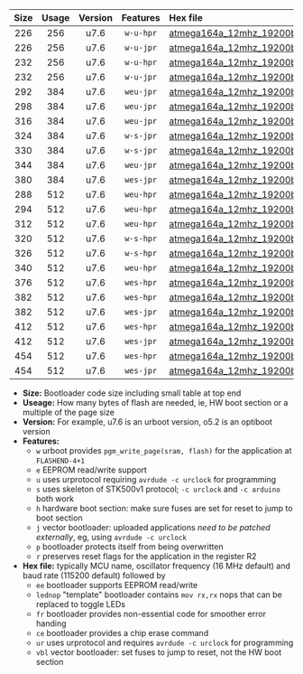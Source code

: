|Size|Usage|Version|Features|Hex file|
|:-:|:-:|:-:|:-:|:--|
|226|256|u7.6|`w-u-hpr`|[atmega164a_12mhz_19200bps_ur.hex](https://raw.githubusercontent.com/stefanrueger/urboot/main/atmega164a_12mhz_19200bps_ur.hex)|
|226|256|u7.6|`w-u-jpr`|[atmega164a_12mhz_19200bps_ur_vbl.hex](https://raw.githubusercontent.com/stefanrueger/urboot/main/atmega164a_12mhz_19200bps_ur_vbl.hex)|
|232|256|u7.6|`w-u-hpr`|[atmega164a_12mhz_19200bps_lednop_ur.hex](https://raw.githubusercontent.com/stefanrueger/urboot/main/atmega164a_12mhz_19200bps_lednop_ur.hex)|
|232|256|u7.6|`w-u-jpr`|[atmega164a_12mhz_19200bps_lednop_ur_vbl.hex](https://raw.githubusercontent.com/stefanrueger/urboot/main/atmega164a_12mhz_19200bps_lednop_ur_vbl.hex)|
|292|384|u7.6|`weu-jpr`|[atmega164a_12mhz_19200bps_ee_ur_vbl.hex](https://raw.githubusercontent.com/stefanrueger/urboot/main/atmega164a_12mhz_19200bps_ee_ur_vbl.hex)|
|298|384|u7.6|`weu-jpr`|[atmega164a_12mhz_19200bps_ee_lednop_ur_vbl.hex](https://raw.githubusercontent.com/stefanrueger/urboot/main/atmega164a_12mhz_19200bps_ee_lednop_ur_vbl.hex)|
|316|384|u7.6|`weu-jpr`|[atmega164a_12mhz_19200bps_ee_lednop_fr_ur_vbl.hex](https://raw.githubusercontent.com/stefanrueger/urboot/main/atmega164a_12mhz_19200bps_ee_lednop_fr_ur_vbl.hex)|
|324|384|u7.6|`w-s-jpr`|[atmega164a_12mhz_19200bps_vbl.hex](https://raw.githubusercontent.com/stefanrueger/urboot/main/atmega164a_12mhz_19200bps_vbl.hex)|
|330|384|u7.6|`w-s-jpr`|[atmega164a_12mhz_19200bps_lednop_vbl.hex](https://raw.githubusercontent.com/stefanrueger/urboot/main/atmega164a_12mhz_19200bps_lednop_vbl.hex)|
|344|384|u7.6|`weu-jpr`|[atmega164a_12mhz_19200bps_ee_lednop_fr_ce_ur_vbl.hex](https://raw.githubusercontent.com/stefanrueger/urboot/main/atmega164a_12mhz_19200bps_ee_lednop_fr_ce_ur_vbl.hex)|
|380|384|u7.6|`wes-jpr`|[atmega164a_12mhz_19200bps_ee_vbl.hex](https://raw.githubusercontent.com/stefanrueger/urboot/main/atmega164a_12mhz_19200bps_ee_vbl.hex)|
|288|512|u7.6|`weu-hpr`|[atmega164a_12mhz_19200bps_ee_ur.hex](https://raw.githubusercontent.com/stefanrueger/urboot/main/atmega164a_12mhz_19200bps_ee_ur.hex)|
|294|512|u7.6|`weu-hpr`|[atmega164a_12mhz_19200bps_ee_lednop_ur.hex](https://raw.githubusercontent.com/stefanrueger/urboot/main/atmega164a_12mhz_19200bps_ee_lednop_ur.hex)|
|312|512|u7.6|`weu-hpr`|[atmega164a_12mhz_19200bps_ee_lednop_fr_ur.hex](https://raw.githubusercontent.com/stefanrueger/urboot/main/atmega164a_12mhz_19200bps_ee_lednop_fr_ur.hex)|
|320|512|u7.6|`w-s-hpr`|[atmega164a_12mhz_19200bps.hex](https://raw.githubusercontent.com/stefanrueger/urboot/main/atmega164a_12mhz_19200bps.hex)|
|326|512|u7.6|`w-s-hpr`|[atmega164a_12mhz_19200bps_lednop.hex](https://raw.githubusercontent.com/stefanrueger/urboot/main/atmega164a_12mhz_19200bps_lednop.hex)|
|340|512|u7.6|`weu-hpr`|[atmega164a_12mhz_19200bps_ee_lednop_fr_ce_ur.hex](https://raw.githubusercontent.com/stefanrueger/urboot/main/atmega164a_12mhz_19200bps_ee_lednop_fr_ce_ur.hex)|
|376|512|u7.6|`wes-hpr`|[atmega164a_12mhz_19200bps_ee.hex](https://raw.githubusercontent.com/stefanrueger/urboot/main/atmega164a_12mhz_19200bps_ee.hex)|
|382|512|u7.6|`wes-hpr`|[atmega164a_12mhz_19200bps_ee_lednop.hex](https://raw.githubusercontent.com/stefanrueger/urboot/main/atmega164a_12mhz_19200bps_ee_lednop.hex)|
|382|512|u7.6|`wes-jpr`|[atmega164a_12mhz_19200bps_ee_lednop_vbl.hex](https://raw.githubusercontent.com/stefanrueger/urboot/main/atmega164a_12mhz_19200bps_ee_lednop_vbl.hex)|
|412|512|u7.6|`wes-hpr`|[atmega164a_12mhz_19200bps_ee_lednop_fr.hex](https://raw.githubusercontent.com/stefanrueger/urboot/main/atmega164a_12mhz_19200bps_ee_lednop_fr.hex)|
|412|512|u7.6|`wes-jpr`|[atmega164a_12mhz_19200bps_ee_lednop_fr_vbl.hex](https://raw.githubusercontent.com/stefanrueger/urboot/main/atmega164a_12mhz_19200bps_ee_lednop_fr_vbl.hex)|
|454|512|u7.6|`wes-hpr`|[atmega164a_12mhz_19200bps_ee_lednop_fr_ce.hex](https://raw.githubusercontent.com/stefanrueger/urboot/main/atmega164a_12mhz_19200bps_ee_lednop_fr_ce.hex)|
|454|512|u7.6|`wes-jpr`|[atmega164a_12mhz_19200bps_ee_lednop_fr_ce_vbl.hex](https://raw.githubusercontent.com/stefanrueger/urboot/main/atmega164a_12mhz_19200bps_ee_lednop_fr_ce_vbl.hex)|

- **Size:** Bootloader code size including small table at top end
- **Useage:** How many bytes of flash are needed, ie, HW boot section or a multiple of the page size
- **Version:** For example, u7.6 is an urboot version, o5.2 is an optiboot version
- **Features:**
  + `w` urboot provides `pgm_write_page(sram, flash)` for the application at `FLASHEND-4+1`
  + `e` EEPROM read/write support
  + `u` uses urprotocol requiring `avrdude -c urclock` for programming
  + `s` uses skeleton of STK500v1 protocol; `-c urclock` and `-c arduino` both work
  + `h` hardware boot section: make sure fuses are set for reset to jump to boot section
  + `j` vector bootloader: uploaded applications *need to be patched externally*, eg, using `avrdude -c urclock`
  + `p` bootloader protects itself from being overwritten
  + `r` preserves reset flags for the application in the register R2
- **Hex file:** typically MCU name, oscillator frequency (16 MHz default) and baud rate (115200 default) followed by
  + `ee` bootloader supports EEPROM read/write
  + `lednop` "template" bootloader contains `mov rx,rx` nops that can be replaced to toggle LEDs
  + `fr` bootloader provides non-essential code for smoother error handing
  + `ce` bootloader provides a chip erase command
  + `ur` uses urprotocol and requires `avrdude -c urclock` for programming
  + `vbl` vector bootloader: set fuses to jump to reset, not the HW boot section
